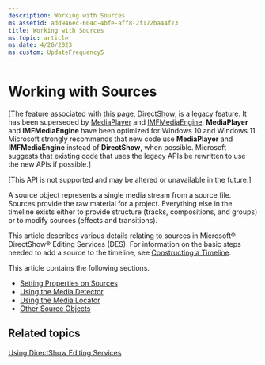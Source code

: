 ```yaml
---
description: Working with Sources
ms.assetid: add946ec-604c-4bfe-aff8-2f172ba44f73
title: Working with Sources
ms.topic: article
ms.date: 4/26/2023
ms.custom: UpdateFrequency5
---
```


# Working with Sources

\[The feature associated with this page, [DirectShow](/windows/win32/directshow/directshow), is a legacy feature. It has been superseded by [MediaPlayer](/uwp/api/Windows.Media.Playback.MediaPlayer) and [IMFMediaEngine](/windows/win32/api/mfmediaengine/nn-mfmediaengine-imfmediaengine). **MediaPlayer** and **IMFMediaEngine** have been optimized for Windows 10 and Windows 11. Microsoft strongly recommends that new code use **MediaPlayer** and **IMFMediaEngine** instead of **DirectShow**, when possible. Microsoft suggests that existing code that uses the legacy APIs be rewritten to use the new APIs if possible.\]

\[This API is not supported and may be altered or unavailable in the future.\]

A source object represents a single media stream from a source file. Sources provide the raw material for a project. Everything else in the timeline exists either to provide structure (tracks, compositions, and groups) or to modify sources (effects and transitions).

This article describes various details relating to sources in Microsoft® DirectShow® Editing Services (DES). For information on the basic steps needed to add a source to the timeline, see [Constructing a Timeline](constructing-a-timeline.md).

This article contains the following sections.

-   [Setting Properties on Sources](setting-properties-on-sources.md)
-   [Using the Media Detector](using-the-media-detector.md)
-   [Using the Media Locator](using-the-media-locator.md)
-   [Other Source Objects](other-source-objects.md)

## Related topics

<dl> <dt>

[Using DirectShow Editing Services](using-directshow-editing-services.md)
</dt> </dl>

 

 



